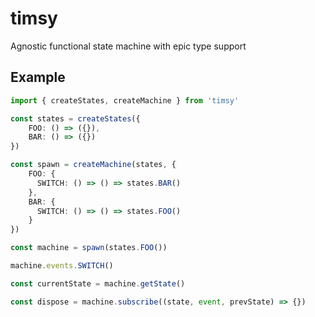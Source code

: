 # timsy
Agnostic functional state machine with epic type support

## Example

```ts
import { createStates, createMachine } from 'timsy'

const states = createStates({
    FOO: () => ({}),
    BAR: () => ({})
})

const spawn = createMachine(states, {
    FOO: {
      SWITCH: () => () => states.BAR()
    },
    BAR: {
      SWITCH: () => () => states.FOO()
    }
})

const machine = spawn(states.FOO())

machine.events.SWITCH()

const currentState = machine.getState()

const dispose = machine.subscribe((state, event, prevState) => {})
```